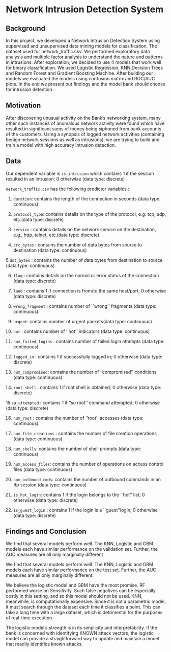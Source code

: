 # Network Intrusion Detection System

## Background

In this project, we developed a Network Intrusion Detection System using supervised and unsupervised data mining models for classification. 
The dataset used for network_traffic.csv. We performed exploratory data analysis and multiple factor analysis to understand the nature and patterns in intrusions. 
After exploration, we decided to use 4 models that work well for binary classification. 
We used Logistic Regression, KNN,Decision Trees and Random Forest and Gradient Boosting Machine. 
After building our models we evaluated the models using confusion matrix and ROC/AUC plots. 
In the end we present out findings and the model bank should choose for intrusion detection.

## Motivation

After discovering unusual activity on the Bank’s networking system, many other such instances of anomalous network activity were found which have resulted in significant sums of money being siphoned from bank accounts of the customers. 
Using a synopsis of logged network activities (containing benign network sessions as well as intrusions), we are trying to build and train a model with high accuracy intrusion detection.

## Data
Our dependent variable is `is_intrusion` which contains 1 if the session resulted in an intrusion; 0 otherwise (data type: discrete)

`network_traffic.csv` has the following predictor variables :

1. `duration`: contains the length of the connection in seconds (data type: continuous)

2. `protocol_type`: contains details on the type of the protocol, e.g. tcp, udp, etc.(data type: discrete)

3. `service` : contains details on the network service on the destination, e.g., http, telnet, etc.(data type: discrete)

4. `src_bytes` : contains the number of data bytes from source to destination (data type: continuous)

5.`dst_bytes` : contains the number of data bytes from destination to source (data type: continuous)

6. `flag` : contains details on the normal or error status of the connection (data type: discrete)

7. `land` : contains 1 if connection is from/to the same host/port; 0 otherwise (data type: discrete)

8. `wrong_fragment` : contains number of ``wrong’’ fragments (data type: continuous)

9. `urgent`: contains number of urgent packets(data type: continuous)

10. `hot` : contains number of ‘’hot’’ indicators (data type: continuous)

11. `num_failed_logins` : contains number of failed login attempts (data type: continuous)

12. `logged_in` : contains 1 if successfully logged in; 0 otherwise (data type: discrete)

13. `num_compromised`: contains the number of ‘’compromised’’ conditions (data type: continuous)

14. `root_shell` : contains 1 if root shell is obtained; 0 otherwise (data type: discrete)

15.`su_attempted` : contains 1 if ‘’su root’’ command attempted; 0 otherwise (data type: discrete)

16. `num_root` : contains the number of ‘’root’’ accesses (data type: continuous)

17. `num_file_creations` : contains the number of file creation operations (data type: continuous)

18. `num_shells`: contains the number of shell prompts (data type: continuous)

19. `num_access_files`: contains the number of operations on access control files (data type: continuous)

20. `num_outbound_cmds`: contains the number of outbound commands in an ftp session (data type: continuous)

21. `is_hot_login`: contains 1 if the login belongs to the ``hot’’ list; 0 otherwise (data type: discrete)

22. `is_guest_login` : contains 1 if the login is a ``guest’’login; 0 otherwise (data type: discrete)


## Findings and Conclusion 

We find that several models perform well. The KNN, Logistic and GBM models each have similar performance on the validation set. 
Further, the AUC measures are all only marginally different

We find that several models perform well. The KNN, Logistic and GBM models each have similar performance on the test set. Further, the AUC measures are all only marginally different.

We believe the logistic model and GBM have the most promise. RF performed worse on Sensitivity. Such false negatives can be especially costly in this setting, and so this model should not be used. KNN, meanwhile, is computationally expensive. Since it is not a parametric model, it must search through the dataset each time it classifies a point. This can take a long time with a large dataset, which is detrimental for the purposes of real-time execution.

The logistic model’s strength is in its simplicity and interpretability. If the bank is concerned with identifying KNOWN attack vectors, the logistic model can provide a straightforward way to update and maintain a model that readily identifies known attacks.
